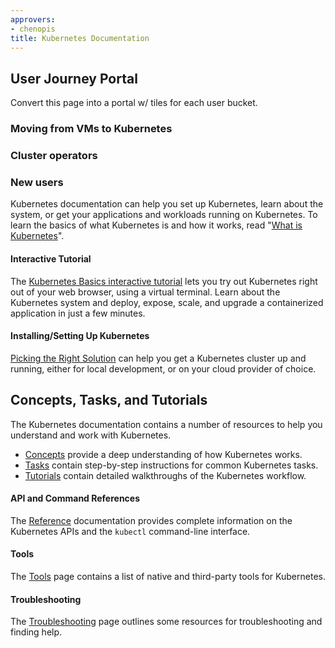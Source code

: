 ```yaml
---
approvers:
- chenopis
title: Kubernetes Documentation
---
```



## User Journey Portal

Convert this page into a portal w/ tiles for each user bucket.

### Moving from VMs to Kubernetes

### Cluster operators

### New users

Kubernetes documentation can help you set up Kubernetes, learn about the system, or get your applications and workloads running on Kubernetes. To learn the basics of what Kubernetes is and how it works, read "[What is Kubernetes](/docs/concepts/overview/what-is-kubernetes/)".

#### Interactive Tutorial

The [Kubernetes Basics interactive tutorial](/docs/tutorials/kubernetes-basics/) lets you try out Kubernetes right out of your web browser, using a virtual terminal. Learn about the Kubernetes system and deploy, expose, scale, and upgrade a containerized application in just a few minutes.

#### Installing/Setting Up Kubernetes

[Picking the Right Solution](/docs/getting-started-guides/) can help you get a Kubernetes cluster up and running, either for local development, or on your cloud provider of choice.

## Concepts, Tasks, and Tutorials

The Kubernetes documentation contains a number of resources to help you understand and work with Kubernetes.

* [Concepts](/docs/concepts/) provide a deep understanding of how Kubernetes works.
* [Tasks](/docs/tasks/) contain step-by-step instructions for common Kubernetes tasks.
* [Tutorials](/docs/tutorials/) contain detailed walkthroughs of the Kubernetes workflow.

#### API and Command References

The [Reference](/docs/reference/) documentation provides complete information on the Kubernetes APIs and the `kubectl` command-line interface.

#### Tools

The [Tools](/docs/tools/) page contains a list of native and third-party tools for Kubernetes.

#### Troubleshooting

The [Troubleshooting](/docs/tasks/debug-application-cluster/troubleshooting) page outlines some resources for troubleshooting and finding help.
